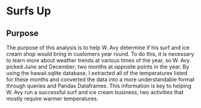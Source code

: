 # Surfs Up


## Purpose

The purpose of this analysis is to help W. Avy determine if his surf and ice cream shop would bring in customers year round. To do this, it is necessary to learn more about weather trends at various times of the year, so W. Avy picked June and December; two months at opposite points in the year. By using the hawaii.sqlite database, I extracted all of the temperatures listed for these months and converted the data into a more understandable format through queries and Pandas Dataframes. This information is key to helping W. Avy run a successful surf and ice cream business, two activities that mostly require warmer temperatures.
